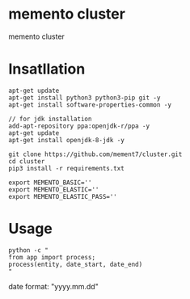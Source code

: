# memento cluster
memento cluster

# Insatllation
```
apt-get update
apt-get install python3 python3-pip git -y
apt-get install software-properties-common -y

// for jdk installation
add-apt-repository ppa:openjdk-r/ppa -y
apt-get update
apt-get install openjdk-8-jdk -y

git clone https://github.com/mement7/cluster.git
cd cluster
pip3 install -r requirements.txt

export MEMENTO_BASIC=''
export MEMENTO_ELASTIC=''
export MEMENTO_ELASTIC_PASS=''
```

# Usage
```
python -c "
from app import process;
process(entity, date_start, date_end)
"
```

date format: "yyyy.mm.dd"

